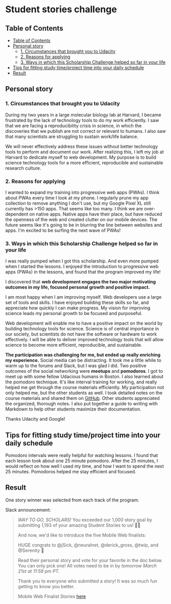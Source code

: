 # Student stories challenge

## Table of Contents

- [Table of Contents](#table-of-contents)
- [Personal story](#personal-story)
  - [1. Circumstances that brought you to Udacity](#1-circumstances-that-brought-you-to-udacity)
  - [2. Reasons for applying](#2-reasons-for-applying)
  - [3. Ways in which this Scholarship Challenge helped so far in your life](#3-ways-in-which-this-scholarship-challenge-helped-so-far-in-your-life)
- [Tips for fitting study time/project time into your daily schedule](#tips-for-fitting-study-timeproject-time-into-your-daily-schedule)
- [Result](#result)

## Personal story

### 1. Circumstances that brought you to Udacity

During my two years in a large molecular biology lab at Harvard, I became frustrated by the lack of technology tools to do my work efficiently. I saw that we are facing a reproducibility crisis in science, in which the discoveries that we publish are not correct or relevant to humans. I also saw that many scientists are struggling to sustain work/life balance.

We will never effectively address these issues without better technology tools to perform and document our work. After realizing this, I left my job at Harvard to dedicate myself to web development. My purpose is to build science technology tools for a more efficient, reproducible and sustainable research culture.

### 2. Reasons for applying

I wanted to expand my training into progressive web apps (PWAs). I think about PWAs every time I look at my phone. I regularly prune my app collection to remove anything I don't use, but my Google Pixel XL still currently has >150 apps. That seems like too many. I think we are over-dependent on native apps. Native apps have their place, but have reduced the openness of the web and created clutter on our mobile devices. The future seems like it's going to be in blurring the line between websites and apps. I'm excited to be surfing the next wave of PWAs!

### 3. Ways in which this Scholarship Challenge helped so far in your life

I was really pumped when I got this scholarship. And even more pumped when I started the lessons. I enjoyed the introduction to progressive web apps (PWAs) in the lessons, and found that the program improved my life!

I discovered that **web development engages the two major motivating outcomes in my life, focused personal growth and positive impact.**

I am most happy when I am improving myself. Web developers use a large set of tools and skills. I have enjoyed building these skills so far, and appreciate how quickly I can make progress. My vision for improving science leads my personal growth to be focused and purposeful.

Web development will enable me to have a positive impact on the world by building technology tools for science. Science is of central importance in our society, but scientists do not have the software or hardware to work effectively. I will be able to deliver improved technology tools that will allow science to become more efficient, reproducible, and sustainable.

**The participation was challenging for me, but ended up really enriching my experience.** Social media can be distracting. It took me a little while to warm up to the forums and Slack, but I was glad I did. Two positive outcomes of the social networking were **meetups** and **pomodoros**. I got to meet up with some fellow Udacious humans in Boston. I also learned about the pomodoro technique. It's like interval training for working, and really helped me get through the course materials efficiently. My participation not only helped me, but the other students as well. I took detailed notes on the course materials and shared them on [GitHub](https://github.com/br3ndonland/udacity-google). Other students appreciated the organized, thorough notes. I also put together a guide to writing with Markdown to help other students maximize their documentation.

Thanks Udacity and Google!

## Tips for fitting study time/project time into your daily schedule

Pomodoro intervals were really helpful for watching lessons. I found that each lesson took about one 25 minute pomodoro. After the 25 minutes, I would reflect on how well I used my time, and how I want to spend the next 25 minutes. Pomodoros helped me stay efficient and focused.

## Result

One story winner was selected from each track of the program.

Slack announcement:

> *WAY TO GO, SCHOLARS!* You exceeded our 1,000 story goal by submitting 1,193 of your amazing Student Stories to us! :man_dancing::dancer:
>
> And now, we'd like to introduce the five Mobile Web finalists:
>
> HUGE congrats to @jSick, @neuralnet, @derick_gross, @twip, and @Serenity :clap:
>
> Read their personal story and vote for your favorite in the doc below. You can only pick one! All votes need to be in by *tomorrow March 21st at 11:59 pm PT.*
>
> Thank you to everyone who submitted a story! It was so much fun getting to know you better.
>
> Mobile Web Finalist Stories [here](https://docs.google.com/presentation/d/1XItqm2vEREGrqLCBh1FMgG0fbhBJtFEMArvJYAW1kvQ/edit?usp=sharing)